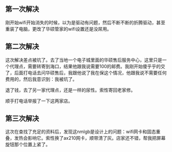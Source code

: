 ## 第一次解决

刚开始wifi开始消失的时候，以为是驱动有问题，然后不断不断的折腾驱动，甚至重装了电脑，更改了华硕管家的wifi设置还是没屌用。

## 第二次解决

这次解决差点被坑了。去了当地一个电子城里面的华硕售后服务中心，这里只是一个代理点，需要转寄到海口，结果他跟我说需要100的邮费。我刚开始傻乎乎的交了，后面打电话去问华硕售后，我跟他说了我在保这个情况，他跟我说不需要任何费用的，然后我意识到：我被坑了。

退了钱，去了另一家代理点，还是一样的尿性。索性寄回老家修。

顺手打电话举报了一下这两家店。

## 第三次解决

这次在查找了充足的资料后，发现这nmlgb是设计上的问题：wifi网卡和固态重叠，发热会影响它。索性换了ax210网卡，顺带清了灰。店家还不错，帮我把屏幕旋钮那个位置上紧了。


<!-- ##{"timestamp":1700993364}## -->